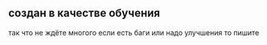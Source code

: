 ## создан в качестве обучения 
так что не ждёте многого
если есть баги или надо улучшения то пишите
